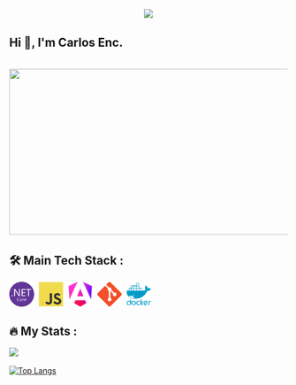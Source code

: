 <div id="header" align="center">
  <img src="https://media.giphy.com/media/M9gbBd9nbDrOTu1Mqx/giphy.gif" width="100"/>
</div>

## Hi 👋, I'm Carlos Enc.
<img src="https://komarev.com/ghpvc/?username=SrEnc90&style=flat-square&color=blue" alt=""/>

<div align="center">
  <img src="https://media.giphy.com/media/dWesBcTLavkZuG35MI/giphy.gif" width="600" height="300"/>
</div>

## :hammer_and_wrench: Main Tech Stack :

<div>
   <img src="https://github.com/devicons/devicon/blob/master/icons/dotnetcore/dotnetcore-original.svg" title=".NET Core" alt=".Net Core" width="45"/>&nbsp;
   <img src="https://github.com/devicons/devicon/blob/master/icons/javascript/javascript-original.svg" title="JavaScript" alt="JavaScript" width="45"/>&nbsp;
   <img src="https://github.com/angular/angular/blob/main/adev/src/assets/icons/favicon-48x48.png" title="Angular" alt="Angular" width="45"/>&nbsp;
   <img src="https://github.com/devicons/devicon/blob/master/icons/git/git-original.svg" title="Git" alt="Git" width="45"/>&nbsp;
   <img src="https://github.com/devicons/devicon/blob/master/icons/docker/docker-plain-wordmark.svg" title="Docker" alt="Docker" width="45"/>&nbsp;
</div>

## :fire: My Stats :

<picture>
  <source
    srcset="https://github-readme-stats.vercel.app/api?username=SrEnc90&show_icons=true&theme=dark"
    media="(prefers-color-scheme: dark)"
  />
  <source
    srcset="https://github-readme-stats.vercel.app/api?username=SrEnc90&show_icons=true"
    media="(prefers-color-scheme: light), (prefers-color-scheme: no-preference)"
  />
  <img src="https://github-readme-stats.vercel.app/api?username=anuraghazra&show_icons=true" />
</picture>

[![Top Langs](https://github-readme-stats.vercel.app/api/top-langs/?username=SrEnc90&layout=compact&theme=vision-friendly-dark)](https://github.com/anuraghazra/github-readme-stats)
